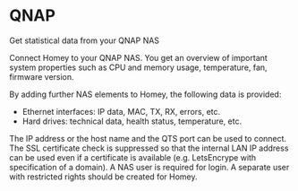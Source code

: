 # QNAP

Get statistical data from your QNAP NAS

Connect Homey to your QNAP NAS.
You get an overview of important system properties such as CPU and memory usage, temperature, fan, firmware version.

By adding further NAS elements to Homey, the following data is provided:
- Ethernet interfaces: IP data, MAC, TX, RX, errors, etc.
- Hard drives: technical data, health status, temperature, etc.

The IP address or the host name and the QTS port can be used to connect.
The SSL certificate check is suppressed so that the internal LAN IP address can be used even if a certificate is available (e.g. LetsEncrype with specification of a domain).
A NAS user is required for login. A separate user with restricted rights should be created for Homey. 